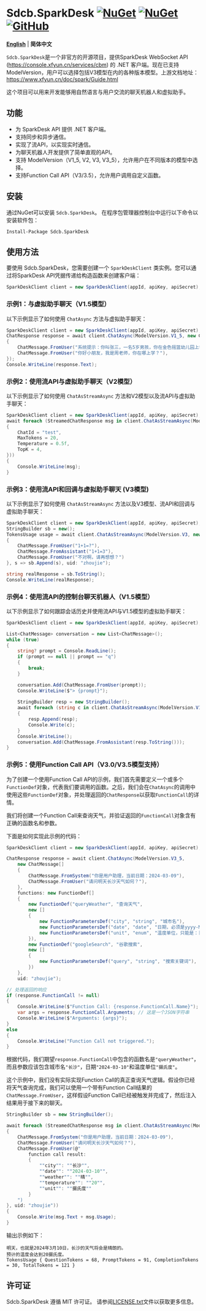 # Sdcb.SparkDesk [![NuGet](https://img.shields.io/nuget/v/Sdcb.SparkDesk.svg?style=flat-square&label=nuget)](https://www.nuget.org/packages/Sdcb.SparkDesk/) [![NuGet](https://img.shields.io/nuget/dt/Sdcb.SparkDesk.svg?style=flat-square)](https://www.nuget.org/packages/Sdcb.SparkDesk/) [![GitHub](https://img.shields.io/github/license/sdcb/Sdcb.SparkDesk.svg?style=flat-square&label=license)](https://github.com/sdcb/Sdcb.SparkDesk/blob/master/LICENSE.txt)

**[English](README_EN.md)** | **简体中文**

`Sdcb.SparkDesk`是一个非官方的开源项目，提供SparkDesk WebSocket API (https://console.xfyun.cn/services/cbm) 的 .NET 客户端。现在已支持ModelVersion，用户可以选择包括V3模型在内的各种版本模型。上游文档地址：https://www.xfyun.cn/doc/spark/Guide.html

这个项目可以用来开发能够用自然语言与用户交流的聊天机器人和虚拟助手。

## 功能

- 为 SparkDesk API 提供 .NET 客户端。
- 支持同步和异步通信。
- 实现了流API，以实现实时通信。
- 为聊天机器人开发提供了简单直观的API。
- 支持 ModelVersion（V1_5, V2, V3, V3_5），允许用户在不同版本的模型中选择。
- 支持Function Call API（V3/3.5），允许用户调用自定义函数。

## 安装

通过NuGet可以安装 `Sdcb.SparkDesk`。 在程序包管理器控制台中运行以下命令以安装软件包：

```
Install-Package Sdcb.SparkDesk
```

## 使用方法

要使用 Sdcb.SparkDesk，您需要创建一个 `SparkDeskClient` 类实例。您可以通过将SparkDesk API凭据传递给构造函数来创建客户端：

```csharp
SparkDeskClient client = new SparkDeskClient(appId, apiKey, apiSecret);
```

### 示例1：与虚拟助手聊天（V1.5模型）

以下示例显示了如何使用 `ChatAsync` 方法与虚拟助手聊天：

```csharp
SparkDeskClient client = new SparkDeskClient(appId, apiKey, apiSecret);
ChatResponse response = await client.ChatAsync(ModelVersion.V1_5, new ChatMessage[] 
{
    ChatMessage.FromUser("系统提示：你叫张三，一名5岁男孩，你在金色摇篮幼儿园上学，你的妈妈叫李四，是一名工程师"),
    ChatMessage.FromUser("你好小朋友，我是周老师，你在哪上学？"),
});
Console.WriteLine(response.Text);
```

### 示例2：使用流API与虚拟助手聊天（V2模型）

以下示例显示了如何使用 `ChatAsStreamAsync` 方法和V2模型以及流API与虚拟助手聊天：

```csharp
SparkDeskClient client = new SparkDeskClient(appId, apiKey, apiSecret);
await foreach (StreamedChatResponse msg in client.ChatAsStreamAsync(ModelVersion.V2, new ChatMessage[] { ChatMessage.FromUser("湖南的省会在哪？") }, new ChatRequestParameters
{
    ChatId = "test",
    MaxTokens = 20,
    Temperature = 0.5f,
    TopK = 4,
}))
{
    Console.WriteLine(msg);
}
```

### 示例3：使用流API和回调与虚拟助手聊天 (V3模型)

以下示例显示了如何使用 `ChatAsStreamAsync` 方法以及V3模型、流API和回调与虚拟助手聊天：

```csharp
SparkDeskClient client = new SparkDeskClient(appId, apiKey, apiSecret);
StringBuilder sb = new();
TokensUsage usage = await client.ChatAsStreamAsync(ModelVersion.V3, new ChatMessage[] 
{ 
    ChatMessage.FromUser("1+1=?"),
    ChatMessage.FromAssistant("1+1=3"),
    ChatMessage.FromUser("不对啊，请再想想？")
}, s => sb.Append(s), uid: "zhoujie");

string realResponse = sb.ToString();
Console.WriteLine(realResponse);
```

### 示例4：使用流API的控制台聊天机器人（V1.5模型）

以下示例显示了如何跟踪会话历史并使用流API与V1.5模型的虚拟助手聊天：

```csharp
SparkDeskClient client = new SparkDeskClient(appId, apiKey, apiSecret);

List<ChatMessage> conversation = new List<ChatMessage>();
while (true)
{
    string? prompt = Console.ReadLine();
    if (prompt == null || prompt == "q")
    {
        break;
    }

    conversation.Add(ChatMessage.FromUser(prompt));
    Console.WriteLine($"> {prompt}");
    
    StringBuilder resp = new StringBuilder();
    await foreach (string c in client.ChatAsStreamAsync(ModelVersion.V1_5, conversation.ToArray()))
    {
        resp.Append(resp);
        Console.Write(c);
    }
    Console.WriteLine();
    conversation.Add(ChatMessage.FromAssistant(resp.ToString()));
}
```

### 示例5：使用Function Call API（V3.0/V3.5模型支持）

为了创建一个使用Function Call API的示例，我们首先需要定义一个或多个`FunctionDef`对象，代表我们要调用的函数。之后，我们会在`ChatAsync`的调用中使用这些`FunctionDef`对象，并处理返回的`ChatResponse`以获取`FunctionCall`的详情。

我们将创建一个Function Call来查询天气，并验证返回的`FunctionCall`对象含有正确的函数名和参数。

下面是如何实现此示例的代码：

```csharp
SparkDeskClient client = new SparkDeskClient(appId, apiKey, apiSecret);

ChatResponse response = await client.ChatAsync(ModelVersion.V3_5,
    new ChatMessage[]
    {
        ChatMessage.FromSystem("你是用户助理，当前日期：2024-03-09"),
        ChatMessage.FromUser("请问明天长沙天气如何？"),
    },
    functions: new FunctionDef[]
    {
        new FunctionDef("queryWeather", "查询天气",
        new []
        {
            new FunctionParametersDef("city", "string", "城市名"),
            new FunctionParametersDef("date", "date", "日期，必须是yyyy-MM-dd这样的形式"),
            new FunctionParametersDef("unit", "enum", "温度单位，只能是：[摄氏度,华氏度]二选一"),
        }),
        new FunctionDef("googleSearch", "谷歌搜索",
        new []
        {
            new FunctionParametersDef("query", "string", "搜索关键词"),
        })
    },
    uid: "zhoujie");

// 处理返回的响应
if (response.FunctionCall != null)
{
    Console.WriteLine($"Function Call: {response.FunctionCall.Name}");
    var args = response.FunctionCall.Arguments; // 这是一个JSON字符串
    Console.WriteLine($"Arguments: {args}");
}
else
{
    Console.WriteLine("Function Call not triggered.");
}
```

根据代码，我们期望`response.FunctionCall`中包含的函数名是`"queryWeather"`，而且参数应该包含城市名`"长沙"`，日期`"2024-03-10"`和温度单位`"摄氏度"`。

这个示例中，我们没有实际实现Function Call的真正查询天气逻辑。假设你已经将天气查询完成，我们可以使用一个带有Function Call结果的`ChatMessage.FromUser`，这样假设Function Call已经被触发并完成了，然后注入结果用于接下来的聊天。

```csharp
StringBuilder sb = new StringBuilder();

await foreach (StreamedChatResponse msg in client.ChatAsStreamAsync(ModelVersion.V3_5, new ChatMessage[]
{
    ChatMessage.FromSystem("你是用户助理，当前日期：2024-03-09"),
    ChatMessage.FromUser("请问明天长沙天气如何？"),
    ChatMessage.FromUser(@"
        function call result: 
        {
            ""city"": ""长沙"",
            ""date"": ""2024-03-10"",
            ""weather"": ""晴"",
            ""temperature"": ""20"",
            ""unit"": ""摄氏度""
        }
    ")
}, uid: "zhoujie"))
{
    Console.Write(msg.Text + msg.Usage);
}
```

输出示例如下：

```
明天，也就是2024年3月10日，长沙的天气将会是晴朗的。
预计的温度会达到20摄氏度。
TokensUsage { QuestionTokens = 68, PromptTokens = 91, CompletionTokens = 30, TotalTokens = 121 }
```

## 许可证

Sdcb.SparkDesk 遵循 MIT 许可证。 请参阅[LICENSE.txt](LICENSE.txt)文件以获取更多信息。
